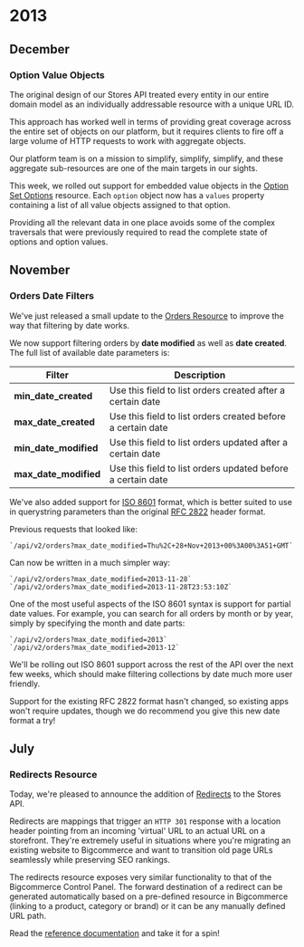 # <span class="jumptarget"> 2013 </span>

## <span class="jumptarget"> December </span>

### <span class="jumptarget"> Option Value Objects </span>

The original design of our Stores API treated every entity in our entire domain model as an individually addressable resource with a unique URL ID.

This approach has worked well in terms of providing great coverage across the entire set of objects on our platform, but it requires clients to fire off a large volume of HTTP requests to work with aggregate objects.

Our platform team is on a mission to simplify, simplify, simplify, and these aggregate sub-resources are one of the main targets in our sights.

This week, we rolled out support for embedded value objects in the [Option Set Options][1] resource. Each `option` object now has a `values` property containing a list of all value objects assigned to that option.

Providing all the relevant data in one place avoids some of the complex traversals that were previously required to read the complete state of options and option values.

[1]: /api/v2#option-sets-options

## <span class="jumptarget"> November </span>

### <span class="jumptarget"> Orders Date Filters </span>

We've just released a small update to the [Orders Resource][2] to improve the way that filtering by date works.

We now support filtering orders by **date modified** as well as **date created**. The full list of available date parameters is:

| Filter | Description |
| --- | --- |
|  **min_date_created**  |  Use this field to list orders created after a certain date |
|  **max_date_created**  |  Use this field to list orders created before a certain date |
|  **min_date_modified**  |  Use this field to list orders updated after a certain date |
|  **max_date_modified**  |  Use this field to list orders updated before a certain date |

We've also added support for [ISO 8601][3] format, which is better suited to use in querystring parameters than the original [RFC 2822][4] header format.

Previous requests that looked like:

    `/api/v2/orders?max_date_modified=Thu%2C+28+Nov+2013+00%3A00%3A51+GMT`

Can now be written in a much simpler way:

    `/api/v2/orders?max_date_modified=2013-11-28`
    `/api/v2/orders?max_date_modified=2013-11-28T23:53:10Z`

One of the most useful aspects of the ISO 8601 syntax is support for partial date values. For example, you can search for all orders by month or by year, simply by specifying the month and date parts:

    `/api/v2/orders?max_date_modified=2013`
    `/api/v2/orders?max_date_modified=2013-12`

We'll be rolling out ISO 8601 support across the rest of the API over the next few weeks, which should make filtering collections by date much more user friendly.

Support for the existing RFC 2822 format hasn't changed, so existing apps won't require updates, though we do recommend you give this new date format a try!

[2]: /api/v2#orders
[3]: http://en.wikipedia.org/wiki/ISO_8601
[4]: http://tools.ietf.org/html/rfc5322

## <span class="jumptarget"> July </span>

### <span class="jumptarget"> Redirects Resource </span>

Today, we're pleased to announce the addition of [Redirects][5] to the Stores API.

Redirects are mappings that trigger an `HTTP 301` response with a location header pointing from an incoming 'virtual' URL to an actual URL on a storefront. They're extremely useful in situations where you're migrating an existing website to Bigcommerce and want to transition old page URLs seamlessly while preserving SEO rankings.

The redirects resource exposes very similar functionality to that of the Bigcommerce Control Panel. The forward destination of a redirect can be generated automatically based on a pre-defined resource in Bigcommerce (linking to a product, category or brand) or it can be any manually defined URL path.

Read the [reference documentation][5] and take it for a spin!

[5]: /api/v2#redirects